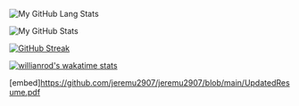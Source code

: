 ![My GitHub Lang Stats](https://github-stats.agentbot.xyz/api/top-langs/?username=jeremu2907&theme=codeSTACKr&)

![My GitHub Stats](https://github-stats.agentbot.xyz/api?username=jeremu2907&count_private=true&show_icons=true&theme=codeSTACKr)

[![GitHub Streak](https://github-readme-streak-stats.herokuapp.com?user=jeremu2907&theme=java-dark&hide_border=true&mode=weekly&background=041119&currStreakNum=DDDDDD&sideNums=DDDDDD&dates=DDDDDD&ring=00C9FF&sideLabels=DD5B01&currStreakLabel=DD5B01&stroke=DD5B01&fire=DDC900)](https://git.io/streak-stats)

[![willianrod's wakatime stats](https://github-readme-stats.vercel.app/api/wakatime?username=jeremu2907&theme=codeSTACKr)](https://github.com/anuraghazra/github-readme-stats)

[embed]https://github.com/jeremu2907/jeremu2907/blob/main/UpdatedResume.pdf
